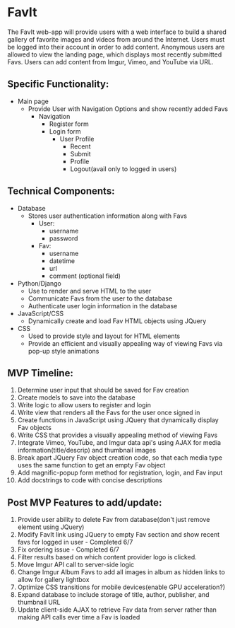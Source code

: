 # FavIt

The FavIt web-app will provide users with a web interface to build a shared
gallery of favorite images and videos from around the Internet. Users must be
logged into their account in order to add content. Anonymous users are
allowed to view the landing page, which displays most recently submitted Favs.
Users can add content from Imgur, Vimeo, and YouTube via URL.

## Specific Functionality:
+ Main page
  * Provide User with Navigation Options and show recently added Favs
    * Navigation
      * Register form
      * Login form
        * User Profile
          * Recent
          * Submit
          * Profile
          * Logout(avail only to logged in users)

## Technical Components:
+ Database
  * Stores user authentication information along with Favs
    * User:
      * username
      * password
    * Fav:
      * username
      * datetime
      * url
      * comment (optional field)
+ Python/Django
  * Use to render and serve HTML to the user
  * Communicate Favs from the user to the database
  * Authenticate user login information in the database
+ JavaScript/CSS
  * Dynamically create and load Fav HTML objects using JQuery
+ CSS
  * Used to provide style and layout for HTML elements
  * Provide an efficient and visually appealing way of viewing Favs via pop-up style animations

## MVP Timeline:
1. Determine user input that should be saved for Fav creation
1. Create models to save into the database
1. Write logic to allow users to register and login
1. Write view that renders all the Favs for the user once signed in
1. Create functions in JavaScript using JQuery that dynamically display Fav objects
1. Write CSS that provides a visually appealing method of viewing Favs
1. Integrate Vimeo, YouTube, and Imgur data api's using AJAX for media information(title/descrip) and thumbnail images
1. Break apart JQuery Fav object creation code, so that each media type uses the same function to get an empty Fav object
1. Add magnific-popup form method for registration, login, and Fav input
1. Add docstrings to code with concise descriptions

## Post MVP Features to add/update:
1. Provide user ability to delete Fav from database(don't just remove element using JQuery)
1. Modify FavIt link using JQuery to empty Fav section and show recent favs for logged in user - Completed 6/7
1. Fix ordering issue - Completed 6/7
1. Filter results based on which content provider logo is clicked.
1. Move Imgur API call to server-side logic
1. Change Imgur Album Favs to add all images in album as hidden links to allow for gallery lightbox
1. Optimize CSS transitions for mobile devices(enable GPU acceleration?)
1. Expand database to include storage of title, author, publisher, and thumbnail URL
1. Update client-side AJAX to retrieve Fav data from server rather than making API calls ever time a Fav is loaded
